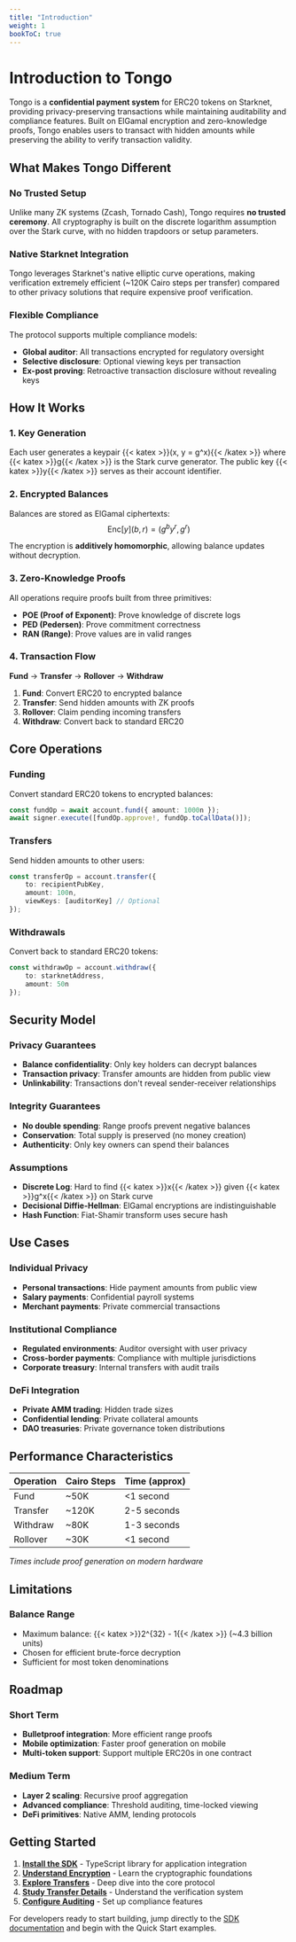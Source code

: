 ```yaml
---
title: "Introduction"
weight: 1
bookToC: true
---
```


# Introduction to Tongo

Tongo is a **confidential payment system** for ERC20 tokens on Starknet, providing privacy-preserving transactions while maintaining auditability and compliance features. Built on ElGamal encryption and zero-knowledge proofs, Tongo enables users to transact with hidden amounts while preserving the ability to verify transaction validity.

## What Makes Tongo Different

### No Trusted Setup
Unlike many ZK systems (Zcash, Tornado Cash), Tongo requires **no trusted ceremony**. All cryptography is built on the discrete logarithm assumption over the Stark curve, with no hidden trapdoors or setup parameters.

### Native Starknet Integration
Tongo leverages Starknet's native elliptic curve operations, making verification extremely efficient (~120K Cairo steps per transfer) compared to other privacy solutions that require expensive proof verification.

### Flexible Compliance
The protocol supports multiple compliance models:
- **Global auditor**: All transactions encrypted for regulatory oversight
- **Selective disclosure**: Optional viewing keys per transaction
- **Ex-post proving**: Retroactive transaction disclosure without revealing keys

## How It Works

### 1. Key Generation
Each user generates a keypair {{< katex >}}(x, y = g^x){{< /katex >}} where {{< katex >}}g{{< /katex >}} is the Stark curve generator. The public key {{< katex >}}y{{< /katex >}} serves as their account identifier.

### 2. Encrypted Balances
Balances are stored as ElGamal ciphertexts:
$$\text{Enc}[y](b, r) = (g^b y^r, g^r)$$

The encryption is **additively homomorphic**, allowing balance updates without decryption.

### 3. Zero-Knowledge Proofs
All operations require proofs built from three primitives:
- **POE (Proof of Exponent)**: Prove knowledge of discrete logs
- **PED (Pedersen)**: Prove commitment correctness  
- **RAN (Range)**: Prove values are in valid ranges

### 4. Transaction Flow

**Fund** → **Transfer** → **Rollover** → **Withdraw**

1. **Fund**: Convert ERC20 to encrypted balance
2. **Transfer**: Send hidden amounts with ZK proofs  
3. **Rollover**: Claim pending incoming transfers
4. **Withdraw**: Convert back to standard ERC20

## Core Operations

### Funding
Convert standard ERC20 tokens to encrypted balances:
```typescript
const fundOp = await account.fund({ amount: 1000n });
await signer.execute([fundOp.approve!, fundOp.toCallData()]);
```

### Transfers
Send hidden amounts to other users:
```typescript
const transferOp = account.transfer({
    to: recipientPubKey,
    amount: 100n,
    viewKeys: [auditorKey] // Optional
});
```

### Withdrawals
Convert back to standard ERC20 tokens:
```typescript
const withdrawOp = account.withdraw({
    to: starknetAddress,
    amount: 50n
});
```

## Security Model

### Privacy Guarantees
- **Balance confidentiality**: Only key holders can decrypt balances
- **Transaction privacy**: Transfer amounts are hidden from public view
- **Unlinkability**: Transactions don't reveal sender-receiver relationships

### Integrity Guarantees  
- **No double spending**: Range proofs prevent negative balances
- **Conservation**: Total supply is preserved (no money creation)
- **Authenticity**: Only key owners can spend their balances

### Assumptions
- **Discrete Log**: Hard to find {{< katex >}}x{{< /katex >}} given {{< katex >}}g^x{{< /katex >}} on Stark curve
- **Decisional Diffie-Hellman**: ElGamal encryptions are indistinguishable
- **Hash Function**: Fiat-Shamir transform uses secure hash

## Use Cases

### Individual Privacy
- **Personal transactions**: Hide payment amounts from public view
- **Salary payments**: Confidential payroll systems
- **Merchant payments**: Private commercial transactions

### Institutional Compliance
- **Regulated environments**: Auditor oversight with user privacy
- **Cross-border payments**: Compliance with multiple jurisdictions
- **Corporate treasury**: Internal transfers with audit trails

### DeFi Integration
- **Private AMM trading**: Hidden trade sizes
- **Confidential lending**: Private collateral amounts
- **DAO treasuries**: Private governance token distributions

## Performance Characteristics

| Operation | Cairo Steps | Time (approx) |
|-----------|-------------|---------------|
| Fund | ~50K | <1 second |
| Transfer | ~120K | 2-5 seconds |
| Withdraw | ~80K | 1-3 seconds |
| Rollover | ~30K | <1 second |

*Times include proof generation on modern hardware*

## Limitations

### Balance Range
- Maximum balance: {{< katex >}}2^{32} - 1{{< /katex >}} (~4.3 billion units)
- Chosen for efficient brute-force decryption
- Sufficient for most token denominations



## Roadmap

### Short Term
- **Bulletproof integration**: More efficient range proofs
- **Mobile optimization**: Faster proof generation on mobile
- **Multi-token support**: Support multiple ERC20s in one contract

### Medium Term
- **Layer 2 scaling**: Recursive proof aggregation
- **Advanced compliance**: Threshold auditing, time-locked viewing
- **DeFi primitives**: Native AMM, lending protocols


## Getting Started

1. **[Install the SDK](/docs/sdk)** - TypeScript library for application integration
2. **[Understand Encryption](/docs/encryption)** - Learn the cryptographic foundations
3. **[Explore Transfers](/docs/transfer)** - Deep dive into the core protocol
4. **[Study Transfer Details](/docs/transfer)** - Understand the verification system
5. **[Configure Auditing](/docs/auditor)** - Set up compliance features

For developers ready to start building, jump directly to the [SDK documentation](/docs/sdk) and begin with the Quick Start examples.